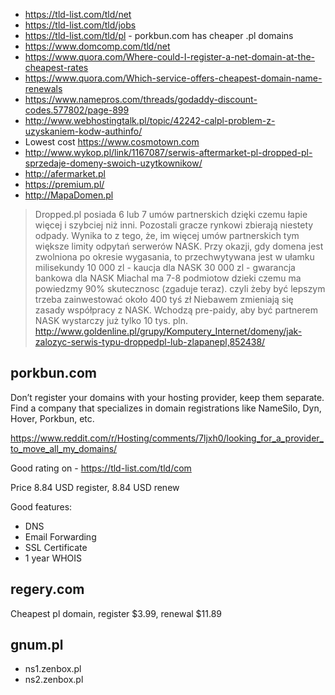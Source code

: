 - https://tld-list.com/tld/net
- https://tld-list.com/tld/jobs
- https://tld-list.com/tld/pl - porkbun.com has cheaper .pl domains
- https://www.domcomp.com/tld/net
- https://www.quora.com/Where-could-I-register-a-net-domain-at-the-cheapest-rates
- https://www.quora.com/Which-service-offers-cheapest-domain-name-renewals
- https://www.namepros.com/threads/godaddy-discount-codes.577802/page-899
- http://www.webhostingtalk.pl/topic/42242-calpl-problem-z-uzyskaniem-kodw-authinfo/
- Lowest cost https://www.cosmotown.com
- http://www.wykop.pl/link/1167087/serwis-aftermarket-pl-dropped-pl-sprzedaje-domeny-swoich-uzytkownikow/
- http://afermarket.pl
- https://premium.pl/
- http://MapaDomen.pl

> Dropped.pl posiada 6 lub 7 umów partnerskich dzięki czemu łapie więcej i szybciej niż inni. Pozostali gracze rynkowi zbierają niestety odpady. Wynika to z tego, że, im więcej umów partnerskich tym większe limity odpytań serwerów NASK.
> Przy okazji, gdy domena jest zwolniona po okresie wygasania, to przechwytywana jest w ułamku milisekundy
> 10 000 zl - kaucja dla NASK
> 30 000 zl - gwarancja bankowa dla NASK
> Miachal ma 7-8 podmiotow dzieki czemu ma powiedzmy 90% skutecznosc (zgaduje teraz).
> czyli żeby być lepszym trzeba zainwestować około 400 tyś zł
> Niebawem zmieniają się zasady współpracy z NASK. Wchodzą pre-paidy, aby być partnerem NASK wystarczy już tylko 10 tys. pln.
> http://www.goldenline.pl/grupy/Komputery_Internet/domeny/jak-zalozyc-serwis-typu-droppedpl-lub-zlapanepl,852438/

## porkbun.com

Don’t register your domains with your hosting provider, keep them separate. Find a company that specializes in domain registrations like NameSilo, Dyn, Hover, Porkbun, etc.

https://www.reddit.com/r/Hosting/comments/7ljxh0/looking_for_a_provider_to_move_all_my_domains/

Good rating on - https://tld-list.com/tld/com

Price 8.84 USD register, 8.84 USD renew

Good features:

- DNS
- Email Forwarding
- SSL Certificate
- 1 year WHOIS

## regery.com

Cheapest pl domain, register $3.99, renewal $11.89

## gnum.pl

- ns1.zenbox.pl
- ns2.zenbox.pl
